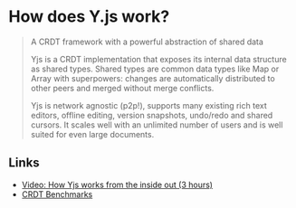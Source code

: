 # How does Y.js work?

> A CRDT framework with a powerful abstraction of shared data
>
> Yjs is a CRDT implementation that exposes its internal data structure as shared types. Shared types are common data types like Map or Array with superpowers: changes are automatically distributed to other peers and merged without merge conflicts.
>
> Yjs is network agnostic (p2p!), supports many existing rich text editors, offline editing, version snapshots, undo/redo and shared cursors. It scales well with an unlimited number of users and is well suited for even large documents.

## Links
* [Video: How Yjs works from the inside out (3 hours)](https://www.youtube.com/watch?v=0l5XgnQ6rB4)
* [CRDT Benchmarks](https://github.com/dmonad/crdt-benchmarks)
